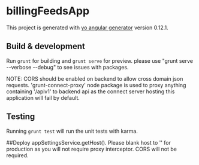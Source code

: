 # billingFeedsApp

This project is generated with [yo angular generator](https://github.com/yeoman/generator-angular)
version 0.12.1.

## Build & development

Run `grunt` for building and `grunt serve` for preview.
please use "grunt serve --verbose --debug" to see issues with packages.

NOTE: CORS should be enabled on backend to allow cross domain json requests.
'grunt-connect-proxy' node package is used to proxy anything containing '/apiv1' to backend api as the connect server hosting this application will fail by default. 

## Testing

Running `grunt test` will run the unit tests with karma.

##Deploy
appSettingsService.getHost(). Please blank host to '' for production as you will not require proxy interceptor. CORS will not be required.